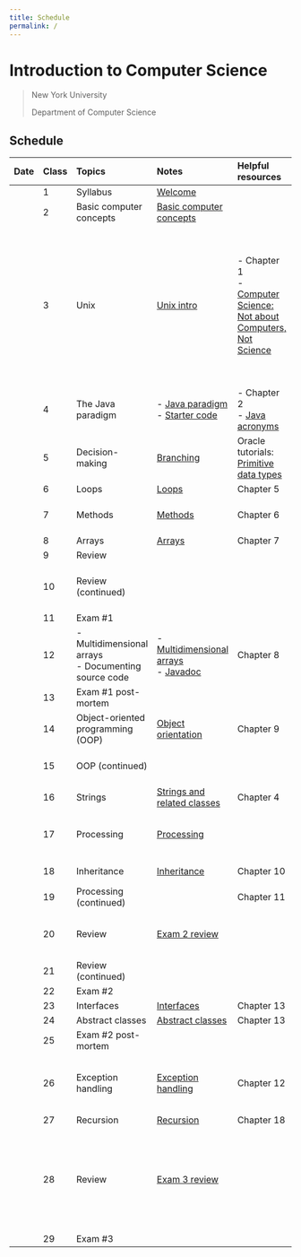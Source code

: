 ```yaml
---
title: Schedule
permalink: /
---
```


# Introduction to Computer Science

> New York University
>
> Department of Computer Science

## Schedule

| Date | Class | Topics                                                   | Notes                                                                                                       | Helpful resources                                                                                                                                | Quiz due                                                               | Exercise due                                                                                                                                                                                                                                                                                                                                                                            |
| :--- | :---- | :------------------------------------------------------- | :---------------------------------------------------------------------------------------------------------- | :----------------------------------------------------------------------------------------------------------------------------------------------- | :--------------------------------------------------------------------- | :-------------------------------------------------------------------------------------------------------------------------------------------------------------------------------------------------------------------------------------------------------------------------------------------------------------------------------------------------------------------------------------- |
|      | 1     | Syllabus                                                 | [Welcome](./slides/welcome)                                                                                 |                                                                                                                                                  |                                                                        |                                                                                                                                                                                                                                                                                                                                                                                         |
|      | 2     | Basic computer concepts                                  | [Basic computer concepts](https://nyu-python-programming.github.io/course-material/basic-computer-concepts) |                                                                                                                                                  |                                                                        |                                                                                                                                                                                                                                                                                                                                                                                         |
|      | 3     | Unix                                                     | [Unix intro](./slides/unix-intro)                                                                           | - Chapter 1<br />- [Computer Science: Not about Computers, Not Science](./content/assets/Computer_Science_Not_About_Computers_Not_a_Science.pdf) | [Basic computer concepts](https://forms.gle/BfakrCEsdRVZN96Q7)         | Assignment 0:<br />- [Consent form](https://goo.gl/forms/uxxgA3D9F3kA0KAR2)<br />- Install [OpenJDK 8](https://github.com/AdoptOpenJDK/openjdk8-binaries/releases/tag/jdk8u242-b08)<br />- Install [Visual Studio Code](https://code.visualstudio.com/) and [Extension Pack for Java](https://marketplace.visualstudio.com/items?itemName=vscjava.vscode-java-pack)<br />- Join Discord |
|      | 4     | The Java paradigm                                        | - [Java paradigm](./slides/java-paradigm)<br />- [Starter code](./slides/starter-code)                      | - Chapter 2<br />- [Java acronyms](https://www.javatpoint.com/difference-between-jdk-jre-and-jvm#jre)                                            | [Unix](https://forms.gle/iyXBk9cqfBvF8dAA6)                            | Assignment 1:<br />- [GitHub practice run](https://classroom.github.com/a/XSs6N-pn)                                                                                                                                                                                                                                                                                                     |
|      | 5     | Decision-making                                          | [Branching](./slides/branching)                                                                             | Oracle tutorials: [Primitive data types](https://docs.oracle.com/javase/tutorial/java/nutsandbolts/datatypes.html)                               | [Java paradigm](https://forms.gle/Had67dQ5RtuErPG2A)                   | Assignment 2:<br />- [Basic programming](https://classroom.github.com/a/MnroPSxI)                                                                                                                                                                                                                                                                                                       |
|      | 6     | Loops                                                    | [Loops](./slides/loops)                                                                                     | Chapter 5                                                                                                                                        | [Branching](https://forms.gle/ZXPwAwGaEziDh6dF6)                       |                                                                                                                                                                                                                                                                                                                                                                                         |
|      | 7     | Methods                                                  | [Methods](./slides/methods)                                                                                 | Chapter 6                                                                                                                                        | [Loops](https://forms.gle/sdSR7XCZPWbPQnTh9)                           | Assignment 3:<br />- [Blackjack](https://classroom.github.com/a/ojikBwt5)                                                                                                                                                                                                                                                                                                               |
|      | 8     | Arrays                                                   | [Arrays](./slides/arrays)                                                                                   | Chapter 7                                                                                                                                        | [Methods](https://forms.gle/tyV1s6gg5D9yu6XK9)                         |                                                                                                                                                                                                                                                                                                                                                                                         |
|      | 9     | Review                                                   |                                                                                                             |                                                                                                                                                  | [Arrays](https://forms.gle/D63khn5ZQuL7U1XK6)                          |                                                                                                                                                                                                                                                                                                                                                                                         |
|      | 10    | Review (continued)                                       |                                                                                                             |                                                                                                                                                  |                                                                        | Assignment 4:<br />- [Text analysis](https://classroom.github.com/a/mkQ8J87J)                                                                                                                                                                                                                                                                                                           |
|      | 11    | Exam #1                                                  |                                                                                                             |                                                                                                                                                  |                                                                        |                                                                                                                                                                                                                                                                                                                                                                                         |
|      | 12    | - Multidimensional arrays<br />- Documenting source code | - [Multidimensional arrays](./slides/arrays-multidimensional)<br />- [Javadoc](./javadoc)                   | Chapter 8                                                                                                                                        |                                                                        |                                                                                                                                                                                                                                                                                                                                                                                         |
|      | 13    | Exam #1 post-mortem                                      |                                                                                                             |                                                                                                                                                  | [Multidimensional arrays](https://forms.gle/tPPnkWy8N5CB1QR19)         |                                                                                                                                                                                                                                                                                                                                                                                         |
|      | 14    | Object-oriented programming (OOP)                        | [Object orientation](./slides/object-orientation)                                                           | Chapter 9                                                                                                                                        |                                                                        |                                                                                                                                                                                                                                                                                                                                                                                         |
|      | 15    | OOP (continued)                                          |                                                                                                             |                                                                                                                                                  |                                                                        | Assignment 5:<br />- [Open data](https://classroom.github.com/a/-L_DvnSA)                                                                                                                                                                                                                                                                                                               |
|      | 16    | Strings                                                  | [Strings and related classes](./slides/strings-as-objects)                                                  | Chapter 4                                                                                                                                        | [Object orientation](https://forms.gle/4eRXHx3q2xFgfQnT7)              |                                                                                                                                                                                                                                                                                                                                                                                         |
|      | 17    | Processing                                               | [Processing](./slides/processing)                                                                           |                                                                                                                                                  | [String and related classes](https://forms.gle/jsDhFEpu4Qh4C3PZ6)      | Assignment 6:<br />- [Virtual moped](https://classroom.github.com/a/lzJgPwQX)                                                                                                                                                                                                                                                                                                           |
|      | 18    | Inheritance                                              | [Inheritance](./slides/inheritance)                                                                         | Chapter 10                                                                                                                                       | [Processing framework](https://forms.gle/KjczGWA5FN9nBcqV7)            |                                                                                                                                                                                                                                                                                                                                                                                         |
|      | 19    | Processing (continued)                                   |                                                                                                             | Chapter 11                                                                                                                                       |                                                                        |                                                                                                                                                                                                                                                                                                                                                                                         |
|      | 20    | Review                                                   | [Exam 2 review](./slides/exam-2-review)                                                                     |                                                                                                                                                  | [Inheritance and polymorphism](https://forms.gle/iFMhRDLyMu1jhagw6)    | Assignment 7:<br />- [Game development](https://classroom.github.com/a/C8ETtM6F)                                                                                                                                                                                                                                                                                                        |
|      | 21    | Review (continued)                                       |                                                                                                             |                                                                                                                                                  |                                                                        |                                                                                                                                                                                                                                                                                                                                                                                         |
|      | 22    | Exam #2                                                  |                                                                                                             |                                                                                                                                                  |                                                                        |                                                                                                                                                                                                                                                                                                                                                                                         |
|      | 23    | Interfaces                                               | [Interfaces](./slides/interfaces)                                                                           | Chapter 13                                                                                                                                       |                                                                        |                                                                                                                                                                                                                                                                                                                                                                                         |
|      | 24    | Abstract classes                                         | [Abstract classes](./slides/abstract-classes)                                                               | Chapter 13                                                                                                                                       |                                                                        |                                                                                                                                                                                                                                                                                                                                                                                         |
|      | 25    | Exam #2 post-mortem                                      |                                                                                                             |                                                                                                                                                  |                                                                        |                                                                                                                                                                                                                                                                                                                                                                                         |
|      | 26    | Exception handling                                       | [Exception handling](./slides/exception-handling)                                                           | Chapter 12                                                                                                                                       | [Interfaces and abstract classes](https://forms.gle/jviducGsPuWadPGJ9) | Assignment 8:<br />- [Interfaces and abstract classes](https://classroom.github.com/a/0DiB_as1)                                                                                                                                                                                                                                                                                         |
|      | 27    | Recursion                                                | [Recursion](./slides/recursion)                                                                             | Chapter 18                                                                                                                                       | [Exceptions](https://forms.gle/FVQxZn9M3n8CbbU3A)                      |                                                                                                                                                                                                                                                                                                                                                                                         |
|      | 28    | Review                                                   | [Exam 3 review](./slides/exam-3-review)                                                                     |                                                                                                                                                  |                                                                        | Assignment 9:<br />- [Recursion](https://classroom.github.com/a/pPKqGy5S)<br /><br />**No late assignments accepted past this date**                                                                                                                                                                                                                                                    |
|      | 29    | Exam #3                                                  |                                                                                                             |                                                                                                                                                  |                                                                        |                                                                                                                                                                                                                                                                                                                                                                                         |
